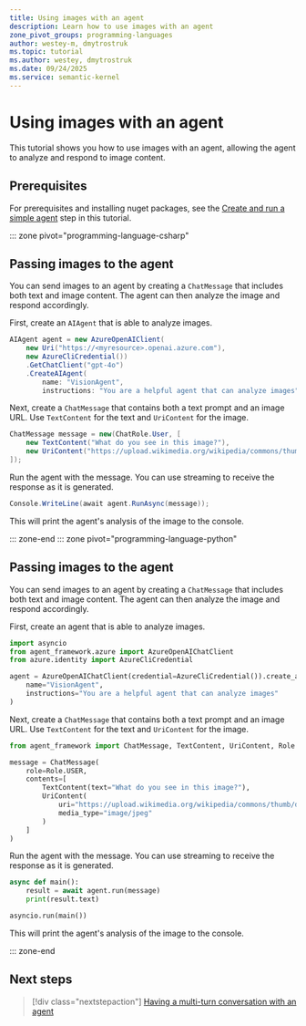 ```yaml
---
title: Using images with an agent
description: Learn how to use images with an agent
zone_pivot_groups: programming-languages
author: westey-m, dmytrostruk
ms.topic: tutorial
ms.author: westey, dmytrostruk
ms.date: 09/24/2025
ms.service: semantic-kernel
---
```


# Using images with an agent

This tutorial shows you how to use images with an agent, allowing the agent to analyze and respond to image content.

## Prerequisites

For prerequisites and installing nuget packages, see the [Create and run a simple agent](./run-agent.md) step in this tutorial.

::: zone pivot="programming-language-csharp"

## Passing images to the agent

You can send images to an agent by creating a `ChatMessage` that includes both text and image content. The agent can then analyze the image and respond accordingly.

First, create an `AIAgent` that is able to analyze images.

```csharp
AIAgent agent = new AzureOpenAIClient(
    new Uri("https://<myresource>.openai.azure.com"),
    new AzureCliCredential())
    .GetChatClient("gpt-4o")
    .CreateAIAgent(
        name: "VisionAgent",
        instructions: "You are a helpful agent that can analyze images");
```

Next, create a `ChatMessage` that contains both a text prompt and an image URL. Use `TextContent` for the text and `UriContent` for the image.

```csharp
ChatMessage message = new(ChatRole.User, [
    new TextContent("What do you see in this image?"),
    new UriContent("https://upload.wikimedia.org/wikipedia/commons/thumb/d/dd/Gfp-wisconsin-madison-the-nature-boardwalk.jpg/2560px-Gfp-wisconsin-madison-the-nature-boardwalk.jpg", "image/jpeg")
]);
```

Run the agent with the message. You can use streaming to receive the response as it is generated.

```csharp
Console.WriteLine(await agent.RunAsync(message));
```

This will print the agent's analysis of the image to the console.

::: zone-end
::: zone pivot="programming-language-python"

## Passing images to the agent

You can send images to an agent by creating a `ChatMessage` that includes both text and image content. The agent can then analyze the image and respond accordingly.

First, create an agent that is able to analyze images.

```python
import asyncio
from agent_framework.azure import AzureOpenAIChatClient
from azure.identity import AzureCliCredential

agent = AzureOpenAIChatClient(credential=AzureCliCredential()).create_agent(
    name="VisionAgent",
    instructions="You are a helpful agent that can analyze images"
)
```

Next, create a `ChatMessage` that contains both a text prompt and an image URL. Use `TextContent` for the text and `UriContent` for the image.

```python
from agent_framework import ChatMessage, TextContent, UriContent, Role

message = ChatMessage(
    role=Role.USER, 
    contents=[
        TextContent(text="What do you see in this image?"),
        UriContent(
            uri="https://upload.wikimedia.org/wikipedia/commons/thumb/d/dd/Gfp-wisconsin-madison-the-nature-boardwalk.jpg/2560px-Gfp-wisconsin-madison-the-nature-boardwalk.jpg",
            media_type="image/jpeg"
        )
    ]
)
```

Run the agent with the message. You can use streaming to receive the response as it is generated.

```python
async def main():
    result = await agent.run(message)
    print(result.text)

asyncio.run(main())
```

This will print the agent's analysis of the image to the console.

::: zone-end

## Next steps

> [!div class="nextstepaction"]
> [Having a multi-turn conversation with an agent](./multi-turn-conversation.md)
